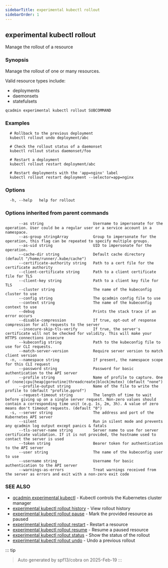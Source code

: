 ```yaml
---
sidebarTitle: experimental kubectl rollout
sidebarOrder: 1
---
```


## experimental kubectl rollout

Manage the rollout of a resource

### Synopsis

Manage the rollout of one or many resources.
        
 Valid resource types include:

  *  deployments
  *  daemonsets
  *  statefulsets

```
qcadmin experimental kubectl rollout SUBCOMMAND
```

### Examples

```
  # Rollback to the previous deployment
  kubectl rollout undo deployment/abc
  
  # Check the rollout status of a daemonset
  kubectl rollout status daemonset/foo
  
  # Restart a deployment
  kubectl rollout restart deployment/abc
  
  # Restart deployments with the 'app=nginx' label
  kubectl rollout restart deployment --selector=app=nginx
```

### Options

```
  -h, --help   help for rollout
```

### Options inherited from parent commands

```
      --as string                      Username to impersonate for the operation. User could be a regular user or a service account in a namespace.
      --as-group stringArray           Group to impersonate for the operation, this flag can be repeated to specify multiple groups.
      --as-uid string                  UID to impersonate for the operation.
      --cache-dir string               Default cache directory (default "/home/runner/.kube/cache")
      --certificate-authority string   Path to a cert file for the certificate authority
      --client-certificate string      Path to a client certificate file for TLS
      --client-key string              Path to a client key file for TLS
      --cluster string                 The name of the kubeconfig cluster to use
      --config string                  The qcadmin config file to use
      --context string                 The name of the kubeconfig context to use
      --debug                          Prints the stack trace if an error occurs
      --disable-compression            If true, opt-out of response compression for all requests to the server
      --insecure-skip-tls-verify       If true, the server's certificate will not be checked for validity. This will make your HTTPS connections insecure
      --kubeconfig string              Path to the kubeconfig file to use for CLI requests.
      --match-server-version           Require server version to match client version
  -n, --namespace string               If present, the namespace scope for this CLI request
      --password string                Password for basic authentication to the API server
      --profile string                 Name of profile to capture. One of (none|cpu|heap|goroutine|threadcreate|block|mutex) (default "none")
      --profile-output string          Name of the file to write the profile to (default "profile.pprof")
      --request-timeout string         The length of time to wait before giving up on a single server request. Non-zero values should contain a corresponding time unit (e.g. 1s, 2m, 3h). A value of zero means don't timeout requests. (default "0")
  -s, --server string                  The address and port of the Kubernetes API server
      --silent                         Run in silent mode and prevents any qcadmin log output except panics & fatals
      --tls-server-name string         Server name to use for server certificate validation. If it is not provided, the hostname used to contact the server is used
      --token string                   Bearer token for authentication to the API server
      --user string                    The name of the kubeconfig user to use
      --username string                Username for basic authentication to the API server
      --warnings-as-errors             Treat warnings received from the server as errors and exit with a non-zero exit code
```

### SEE ALSO

* [qcadmin experimental kubectl](experimental_kubectl.md)	 - Kubectl controls the Kubernetes cluster manager
* [experimental kubectl rollout history](experimental_kubectl_rollout_history.md)	 - View rollout history
* [experimental kubectl rollout pause](experimental_kubectl_rollout_pause.md)	 - Mark the provided resource as paused
* [experimental kubectl rollout restart](experimental_kubectl_rollout_restart.md)	 - Restart a resource
* [experimental kubectl rollout resume](experimental_kubectl_rollout_resume.md)	 - Resume a paused resource
* [experimental kubectl rollout status](experimental_kubectl_rollout_status.md)	 - Show the status of the rollout
* [experimental kubectl rollout undo](experimental_kubectl_rollout_undo.md)	 - Undo a previous rollout

::: tip
>Auto generated by spf13/cobra on 2025-Feb-19
:::